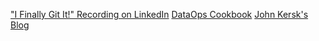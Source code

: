 ["I Finally Git It!" Recording on LinkedIn](https://www.linkedin.com/events/thedrilldownwithahmad-james7285420982427693057/comments/)
[DataOps Cookbook](https://datakitchen.io/the-dataops-cookbook)
[John Kersk's Blog](https://kerski.tech)
